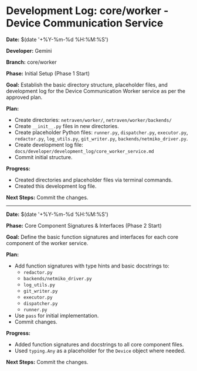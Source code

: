 # Development Log: core/worker - Device Communication Service

**Date:** $(date '+%Y-%m-%d %H:%M:%S')

**Developer:** Gemini

**Branch:** core/worker

**Phase:** Initial Setup (Phase 1 Start)

**Goal:** Establish the basic directory structure, placeholder files, and development log for the Device Communication Worker service as per the approved plan.

**Plan:**
- Create directories: `netraven/worker/`, `netraven/worker/backends/`
- Create `__init__.py` files in new directories.
- Create placeholder Python files: `runner.py`, `dispatcher.py`, `executor.py`, `redactor.py`, `log_utils.py`, `git_writer.py`, `backends/netmiko_driver.py`.
- Create development log file: `docs/developer/development_log/core_worker_service.md`
- Commit initial structure.

**Progress:**
- Created directories and placeholder files via terminal commands.
- Created this development log file.

**Next Steps:** Commit the changes.

---

**Date:** $(date '+%Y-%m-%d %H:%M:%S')

**Phase:** Core Component Signatures & Interfaces (Phase 2 Start)

**Goal:** Define the basic function signatures and interfaces for each core component of the worker service.

**Plan:**
- Add function signatures with type hints and basic docstrings to:
    - `redactor.py`
    - `backends/netmiko_driver.py`
    - `log_utils.py`
    - `git_writer.py`
    - `executor.py`
    - `dispatcher.py`
    - `runner.py`
- Use `pass` for initial implementation.
- Commit changes.

**Progress:**
- Added function signatures and docstrings to all core component files.
- Used `typing.Any` as a placeholder for the `Device` object where needed.

**Next Steps:** Commit the changes.
